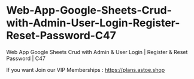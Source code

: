 # Web-App-Google-Sheets-Crud-with-Admin-User-Login-Register-Reset-Password-C47
Web App Google Sheets Crud with Admin &amp; User Login | Register &amp; Reset Password | C47


If you want Join our VIP Memberships : https://plans.astoe.shop
